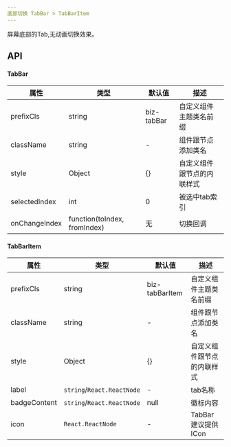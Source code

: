 ```yaml
---
底部切换 TabBar > TabBarItem
---
```


屏幕底部的Tab,无动画切换效果。

## API
#### TabBar
| 属性      | 类型    | 默认值       | 描述         |
|----------|---------|------------|--------------|
|prefixCls |string   |biz-tabBar | 自定义组件主题类名前缀|
|className | string  |-           |组件跟节点添加类名|
|style|Object|{}|自定义组件跟节点的内联样式|
|selectedIndex|int|0|被选中tab索引|
|onChangeIndex|function(toIndex, fromIndex)|无|切换回调|


#### TabBarItem
| 属性      | 类型    | 默认值       | 描述         |
|----------|---------|------------|--------------|
|prefixCls |string   |biz-tabBarItem  | 自定义组件主题类名前缀|
|className | string  |-           |组件跟节点添加类名|
|style|Object|{}|自定义组件跟节点的内联样式|
|label|`string`/`React.ReactNode`|-|tab名称|
|badgeContent|`string`/`React.ReactNode`|null|徽标内容|
|icon|`React.ReactNode`|-|TabBar建议提供ICon|